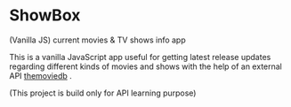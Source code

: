 # ShowBox
(Vanilla JS) current movies &amp; TV shows info app

This is a vanilla JavaScript app useful for getting latest release updates regarding different kinds of movies and shows with the help of 
an external API [themoviedb](https://www.themoviedb.org/) .

(This project is build only for API learning purpose)
